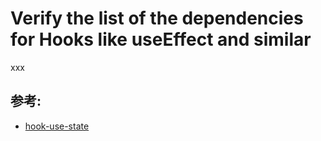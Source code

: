 # Verify the list of the dependencies for Hooks like useEffect and similar

xxx

## 参考:

- [hook-use-state](https://github.com/jsx-eslint/eslint-plugin-react/blob/c42b624d0fb9ad647583a775ab9751091eec066f/docs/rules/hook-use-state)
